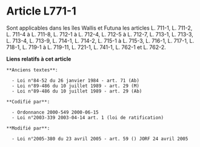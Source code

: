 # Article L771-1

Sont applicables dans les îles Wallis et Futuna les articles L. 711-1, L. 711-2, L. 711-4 à L. 711-8, L. 712-1 à L. 712-4, L.
712-5 à L. 712-7, L. 713-1, L. 713-3, L. 713-4, L. 713-9, L. 714-1, L. 714-2, L. 715-1 à L. 715-3, L. 716-1, L. 717-1, L.
718-1, L. 719-1 à L. 719-11, L. 721-1, L. 741-1, L. 762-1 et L. 762-2.

**Liens relatifs à cet article**

	**Anciens textes**:

	  - Loi n°84-52 du 26 janvier 1984 - art. 71 (Ab)
	  - Loi n°89-486 du 10 juillet 1989 - art. 29 (M)
	  - Loi n°89-486 du 10 juillet 1989 - art. 29 (Ab)

	**Codifié par**:

	  - Ordonnance 2000-549 2000-06-15
	  - Loi n°2003-339 2003-04-14 art. 1 (loi de ratification)

	**Modifié par**:

	  - Loi n°2005-380 du 23 avril 2005 - art. 59 () JORF 24 avril 2005
